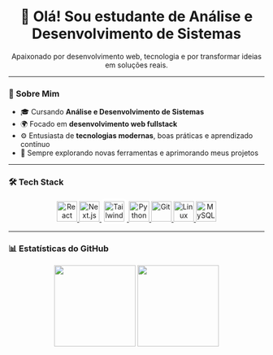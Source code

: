<h1 align="center">👋 Olá! Sou estudante de Análise e Desenvolvimento de Sistemas</h1>

<p align="center">
  Apaixonado por desenvolvimento web, tecnologia e por transformar ideias em soluções reais.
</p>

---

### 🧠 Sobre Mim

- 🎓 Cursando **Análise e Desenvolvimento de Sistemas**
- 🌍 Focado em **desenvolvimento web fullstack**
- ⚙️ Entusiasta de **tecnologias modernas**, boas práticas e aprendizado contínuo
- 🚀 Sempre explorando novas ferramentas e aprimorando meus projetos

---

### 🛠️ Tech Stack

<p align="center">
  <!-- Frontend -->
  <a href="https://reactjs.org/" target="_blank" rel="noreferrer">
    <img src="https://cdn.jsdelivr.net/gh/devicons/devicon/icons/react/react-original.svg" alt="React" width="40" height="40"/>
  </a>
  <a href="https://nextjs.org/" target="_blank" rel="noreferrer">
    <img src="https://cdn.jsdelivr.net/gh/devicons/devicon/icons/nextjs/nextjs-original.svg" alt="Next.js" width="40" height="40"/>
  </a>
  <a href="https://tailwindcss.com/" target="_blank" rel="noreferrer">
    <img src="https://cdn.jsdelivr.net/gh/simple-icons/simple-icons/icons/tailwindcss.svg" alt="TailwindCSS" width="40" height="40" style="background-color:#fff; padding:5px; border-radius:6px"/>
  </a>
  <!-- Backend -->
  <a href="https://www.python.org/" target="_blank" rel="noreferrer">
    <img src="https://cdn.jsdelivr.net/gh/devicons/devicon/icons/python/python-original.svg" alt="Python" width="40" height="40"/>
  </a>
  <!-- Others -->
  <a href="https://git-scm.com/" target="_blank" rel="noreferrer">
    <img src="https://www.vectorlogo.zone/logos/git-scm/git-scm-icon.svg" alt="Git" width="40" height="40"/>
  </a>
  <a href="https://www.linux.org/" target="_blank" rel="noreferrer">
    <img src="https://cdn.jsdelivr.net/gh/devicons/devicon/icons/linux/linux-original.svg" alt="Linux" width="40" height="40"/>
  </a>
  <a href="https://www.mysql.com/" target="_blank" rel="noreferrer">
    <img src="https://cdn.jsdelivr.net/gh/devicons/devicon/icons/mysql/mysql-original-wordmark.svg" alt="MySQL" width="40" height="40"/>
  </a>
</p>

---

### 📊 Estatísticas do GitHub

<p align="center">
  <img src="https://github-readme-stats.vercel.app/api?username=carrosvelozes&show_icons=true&theme=tokyonight&hide_border=true" height="160"/>
  <img src="https://github-readme-stats.vercel.app/api/top-langs/?username=carrosvelozes&layout=compact&theme=tokyonight&hide_border=true" height="160"/>
</p>
